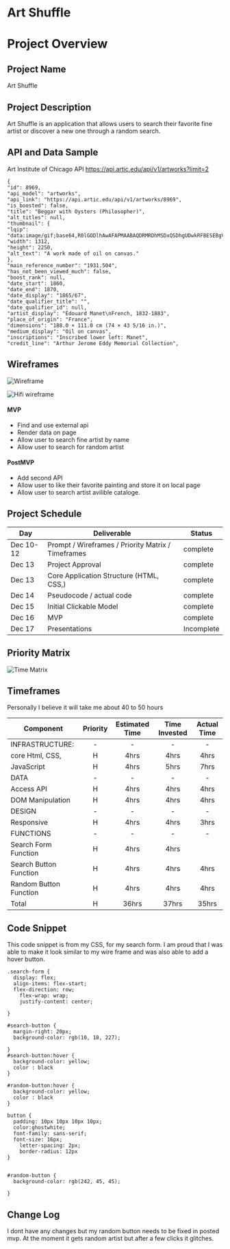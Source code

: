 # Art Shuffle

# Project Overview

## Project Name

Art Shuffle

## Project Description

Art Shuffle is an application that allows users to search their favorite fine artist or discover a new one through a random search.

## API and Data Sample

Art Institute of Chicago API
https://api.artic.edu/api/v1/artworks?limit=2


``` data": [
{
"id": 8969,
"api_model": "artworks",
"api_link": "https://api.artic.edu/api/v1/artworks/8969",
"is_boosted": false,
"title": "Beggar with Oysters (Philosopher)",
"alt_titles": null,
"thumbnail": {
"lqip": "data:image/gif;base64,R0lGODlhAwAFAPMAABAQDRMRDhMSDxQSDhgUDwkRFBESEBgVEB8bFRoaGBgcHColIDs0Kkc+L0hBNgAAACH5BAAAAAAALAAAAAADAAUAAAQL8CAi1ADFrBQcaxEAOw==",
"width": 1312,
"height": 2250,
"alt_text": "A work made of oil on canvas."
},
"main_reference_number": "1931.504",
"has_not_been_viewed_much": false,
"boost_rank": null,
"date_start": 1860,
"date_end": 1870,
"date_display": "1865/67",
"date_qualifier_title": "",
"date_qualifier_id": null,
"artist_display": "Édouard Manet\nFrench, 1832-1883",
"place_of_origin": "France",
"dimensions": "188.0 × 111.0 cm (74 × 43 5/16 in.)",
"medium_display": "Oil on canvas",
"inscriptions": "Inscribed lower left: Manet",
"credit_line": "Arthur Jerome Eddy Memorial Collection",
```

## Wireframes
![Wireframe](images/Artshufflewireframe.png)

![Hifi wireframe](images/ArtShuffleWirefameFin.png)
 

#### MVP 

- Find and use external api 
- Render data on page 
- Allow user to search fine artist by name
- Allow user to search for random artist

#### PostMVP  

- Add second API
- Allow user to like their favorite painting and store it on local page
- Allow user to search artist avilible cataloge. 

## Project Schedule

|  Day | Deliverable | Status
|---|---| ---|
|Dec 10-12| Prompt / Wireframes / Priority Matrix / Timeframes | complete
|Dec 13| Project Approval | complete
|Dec 13| Core Application Structure (HTML, CSS,) | complete
|Dec 14| Pseudocode / actual code | complete
|Dec 15| Initial Clickable Model  | complete
|Dec 16| MVP | complete
|Dec 17| Presentations | Incomplete

## Priority Matrix
![Time Matrix](images/ArtShuffleMatrix.png)


## Timeframes
Personally I believe it will take me about 40 to 50 hours 

| Component | Priority | Estimated Time | Time Invested | Actual Time |
| --- | :---: |  :---: | :---: | :---: |
| INFRASTRUCTURE: | -| -| - | - |
| core Html, CSS, | H | 4hrs| 4hrs | 4hrs |
| JavaScript | H | 4hrs| 5hrs | 7hrs |
| DATA| - | -| - | - |
| Access API | H | 4hrs| 4hrs | 4hrs |
| DOM Manipulation | H | 4hrs| 4hrs | 4hrs |
| DESIGN| - | -| - | - |
| Responsive | H | 4hrs| 4hrs | 3hrs |
| FUNCTIONS | -| -| - | - |
| Search Form Function| H | 4hrs| 4hrs |
| Search Button Function | H | 4hrs| 4hrs | 4hrs |
| Random Button Function | H | 4hrs| 4hrs | 4hrs |
| Total | H | 36hrs| 37hrs| 35hrs |


## Code Snippet

This code snippet is from my CSS, for my search form. I am proud that I was able to make it look similar to my wire frame and was also able to add a hover button.  

```
.search-form {
  display: flex;
  align-items: flex-start;
  flex-direction: row;
    flex-wrap: wrap;
    justify-content: center;
    
}

#search-button {
  margin-right: 20px;
  background-color: rgb(10, 18, 227);

}
#search-button:hover {
  background-color: yellow;
  color : black
}

#random-button:hover {
  background-color: yellow;
  color : black
}

button {
  padding: 10px 10px 10px 10px;
  color:ghostwhite;
  font-family: sans-serif;
  font-size: 16px;
    letter-spacing: 2px;
    border-radius: 12px
}


#random-button {
  background-color: rgb(242, 45, 45);
    
}
```

## Change Log
 I dont have any changes but my random button needs to be fixed in posted mvp. At the moment it gets random artist but after a few clicks it glitches.